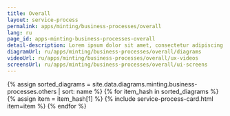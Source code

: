 ```yaml
---
title: Overall
layout: service-process
permalink: apps/minting/business-processes/overall
lang: ru
page_id: apps-minting-business-processes-overall
detail-description: Lorem ipsum dolor sit amet, consectetur adipiscing elit. Nulla porttitor ipsum vitae tincidunt ullamcorper. Nunc eu sapien vitae neque efficitur viverra. Quisque quam libero, fermentum a arcu ac, tempus auctor mauris. Sed dui ex, eleifend eu pharetra eget, lacinia in tellus. Nam ac nibh quis tortor eleifend porttitor gravida quis augue. Pellentesque auctor ullamcorper arcu, quis malesuada nisi feugiat nec. Donec vitae ullamcorper magna. Donec mi tellus, ultricies id justo eu, vulputate volutpat eros. Nam vitae ex in lectus congue mollis. Cras libero metus, pharetra eu sodales id, porta ac quam. Vestibulum sed sagittis metus, vulputate dignissim lacus. Integer rhoncus vitae dui non interdum. Fusce elementum dolor eget molestie feugiat. Sed et leo eu tellus rutrum venenatis in at ante. Curabitur sed orci eu sem hendrerit molestie vitae vel nisi. Duis pellentesque id dui ut posuere.
diagramUrl: ru/apps/minting/business-processes/overall/diagrams
videoUrl: ru/apps/minting/business-processes/overall/ux-videos
screensUrl: ru/apps/minting/business-processes/overall/ui-screens
---
```

{% assign sorted_diagrams = site.data.diagrams.minting.business-processes.others | sort: name %}
{% for item_hash in sorted_diagrams %} {% assign item = item_hash[1] %}
  {% include service-process-card.html item=item %}
{% endfor %}